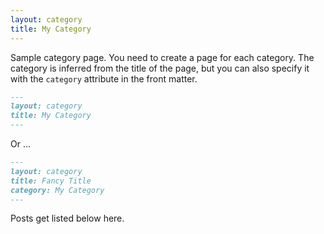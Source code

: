 ```yaml
---
layout: category
title: My Category
---
```


Sample category page. You need to create a page for each category.
The category is inferred from the title of the page, but you can also
specify it with the `category` attribute in the front matter.



```md
---
layout: category
title: My Category
---
```

Or ...

```md
---
layout: category
title: Fancy Title
category: My Category
---
```

Posts get listed below here.
